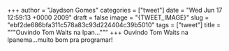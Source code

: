 
+++
author = "Jaydson Gomes"
categories = ["tweet"]
date = "Wed Jun 17 12:59:13 +0000 2009"
draft = false
image = "{TWEET_IMAGE}"
slug = "ebf2de686bfa311c578a83c93d224404c39b5010"
tags = ["tweet"]
title = """Ouvindo Tom Waits na Ipan..."""
+++
Ouvindo Tom Waits na Ipanema...muito bom pra programar!
